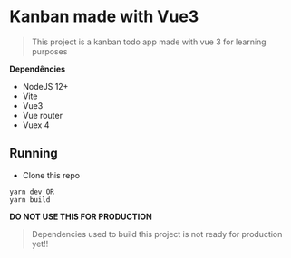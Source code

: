 # Kanban made with Vue3

> This project is a kanban todo app made with vue 3 for learning purposes

**Dependêncies**

- NodeJS 12+
- Vite
- Vue3
- Vue router
- Vuex 4

## Running

- Clone this repo

```
yarn dev OR
yarn build
```

**DO NOT USE THIS FOR PRODUCTION**

> Dependencies used to build this project is not ready for production yet!!